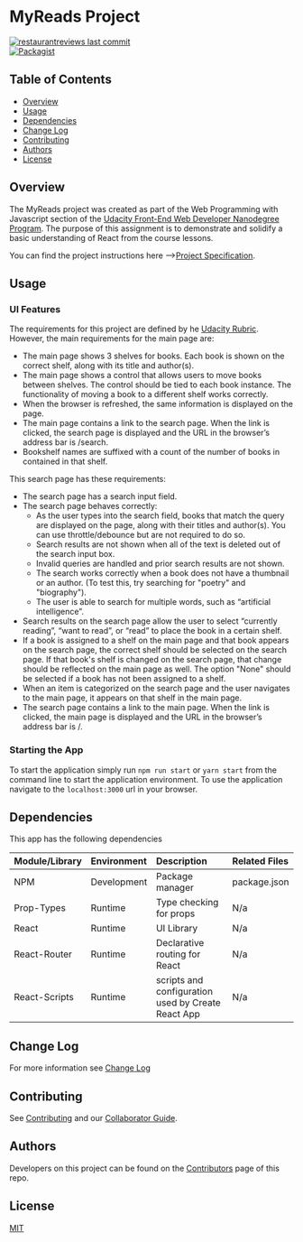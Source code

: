 # MyReads Project

[![restaurantreviews last commit](https://img.shields.io/github/last-commit/google/skia.svg)](https://github.com/jdmedlock/myreads)
<br/>
[![Packagist](https://img.shields.io/packagist/l/doctrine/orm.svg)](https://github.com/jdmedlock/myreads/)

## Table of Contents

* [Overview](#overview)
* [Usage](#usage)
* [Dependencies](#dependencies)
* [Change Log](#change-log)
* [Contributing](#contributing)
* [Authors](#authors)
* [License](#license)

## Overview

The MyReads project was created as part of the Web Programming with
Javascript section of the [Udacity Front-End Web Developer Nanodegree Program](https://www.udacity.com/course/front-end-web-developer-nanodegree--nd001). The
purpose of this assignment is to demonstrate and solidify a basic
understanding of React from the course lessons.

You can find the project instructions here -->[Project Specification](https://jdmedlock.github.io/myreads/PROJECT_STARTER.md).

## Usage

### UI Features

The requirements for this project are defined by he [Udacity Rubric](https://review.udacity.com/#!/rubrics/918/view). However, the main requirements
for the main page are:

- The main page shows 3 shelves for books. Each book is shown on the correct
shelf, along with its title and author(s).
- The main page shows a control that allows users to move books between shelves.
The control should be tied to each book instance. The functionality of moving a
book to a
different shelf works correctly.
- When the browser is refreshed, the same information is displayed on the page.
- The main page contains a link to the search page. When the link is clicked, 
the search page is displayed and the URL in the browser’s address bar is /search.
- Bookshelf names are suffixed with a count of the number of books in contained
in that shelf.

This search page has these requirements:

- The search page has a search input field.
- The search page behaves correctly:
   - As the user types into the search field, books that match the query are
   displayed on the page, along with their titles and author(s). You can use
   throttle/debounce but are not required to do so.
   - Search results are not shown when all of the text is deleted out of the
   search input box.
   - Invalid queries are handled and prior search results are not shown.
   - The search works correctly when a book does not have a thumbnail or an
   author. (To test this, try searching for "poetry" and "biography").
   - The user is able to search for multiple words, such as “artificial
   intelligence”.
- Search results on the search page allow the user to select “currently
reading”, “want to read”, or “read” to place the book in a certain shelf.
- If a book is assigned to a shelf on the main page and that book appears on
the search page, the correct shelf should be selected on the search page. If
that book's shelf is changed on the search page, that change should be
reflected on the main page as well. The option "None" should be selected if a
book has not been assigned to a shelf.
- When an item is categorized on the search page and the user navigates to the
main page, it appears on that shelf in the main page.
- The search page contains a link to the main page. When the link is clicked,
the main page is displayed and the URL in the browser’s address bar is /.

### Starting the App

To start the application simply run `npm run start` or `yarn start` from the
command line to
start the application environment. To use the application navigate to the
`localhost:3000` url in your browser.

## Dependencies

This app has the following dependencies

| Module/Library | Environment | Description | Related Files |
|:---------------|:------------|:------------|:--------------|
| NPM            | Development | Package manager | package.json |
| Prop-Types     | Runtime     | Type checking for props | N/a |
| React          | Runtime     | UI Library  | N/a           |
| React-Router   | Runtime     | Declarative routing for React | N/a |
| React-Scripts  | Runtime     | scripts and configuration used by Create React App | N/a |

## Change Log

For more information see [Change Log](https://github.com/jdmedlock/myreads/blob/development/CHANGELOG.md)

## Contributing

See [Contributing](https://github.com/jdmedlock/myreads/blob/development/CONTRIBUTING.md)
and our [Collaborator Guide](https://github.com/jdmedlock/myreads/blob/development/COLLABORATOR_GUIDE.md).

## Authors

Developers on this project can be found on the [Contributors](https://github.com/jdmedlock/myreads/graphs/contributors) page of this repo.

## License

[MIT](https://tldrlegal.com/license/mit-license)
